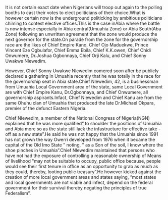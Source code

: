 It is not certain exact date when Nigerians will troop out again to
the polling booths to cast their votes to elect politicians of their
choice.What is however certain now is the underground politicking by
ambitious politicians chiming to contest elective offices.This is the
case inAbia where the battle is now intense especially in Abia
central(Umuahia Zone) or Abia South(Aba Zone) following an unwritten
agreement that the zone would produce the next governor for the
state.On parade from the zone for the governorship race are the likes
of Chief Empire Kano, Chief Ojo Maduekwe, Prince Vincent Eze
Ogbulafor, Chief Emma Ebila, Chief K.K.owen, Chief Chidi Onwumere,
Dr.Joshua Ogbonnaya, Chief Orji Kalu, and Chief Sonny Uwakwe Nlewedim.

However, Chief Sonny Uwakwe Nlewedim comered soon after be publicly
declared a gathering in Umuahia recently that he was totally in the
race for the governorship seat in Abia state.Chief Nlewedim, 42, is
a businessman from Umuahia Local Government area of the state, same
Local Government are with Chief Empire Kanu, Dr.Ogbonnaya, and Chief
Onwumere, all governorship aspirants.Infact, Chief Nlewedim and
Chief Kanu are from the same Ohuhu clan of Umuahia that produced the
late Dr.Michael Okpara, premier of the defunct Eastern Nigeria.

Chief NIewedim, a member of the National Congress of Nigeria(NGN)
explained that he was more qualified“ to shoulder the positions of
Umuahia and Abia more so as the state still lack the infastructure
for effective take - off as a new state”.He said he was not happy
that the Umuahia since 1991 has not grown the way Owerri developed
from 1976 when it became the capital of the Old Imo State " noting,
" as a Son of the soil, I know where the shoe pinches in
Umuahia”.Chief Nlewedim maintained that persons who have not had the
exposure of controlling a reasonable ownership of Means of
livelihood "may not be suitable to occupy, public office because,
people would see their first tenure in office as an opportunity to
grab as much as they could, thereby, looting public treasury”.He
however kicked against the creation of more local government areas
and states saying, “most states and local governments are not viable
and infect, depend on the federal government for their survival
thereby negating the principles of true Federalism”.
